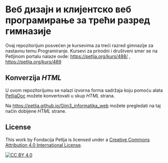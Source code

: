 # Веб дизајн и клијентско веб програмирање за трећи разред гимназије

Ovaj repozitorijum posvećen je kursevima za treći razred gimnazije za nastavnu temu Programiranje. Kursevi za prirodni i društveni smer se na Petljinom portalu nalaze ovde: https://petlja.org/kurs/488/ , https://petlja.org/kurs/489

## Konverzija *HTML*

U ovom repozitorijumu se nalazi izvorna forma sadržaja koju pomoću alata [PetljaDoc](https://github.com/Petlja/PetljaDoc) možete konvertovati u skup *HTML* strana.

Na https://petlja.github.io/Gim3_informatika_web možete pregledati na taj način dobijene *HTML* strane.

## License

This work by Fondacija Petlja is licensed under a
[Creative Commons Attribution 4.0 International License][cc-by].

[![CC BY 4.0][cc-by-image]][cc-by]

[cc-by]: http://creativecommons.org/licenses/by/4.0/
[cc-by-image]: https://i.creativecommons.org/l/by/4.0/88x31.png
